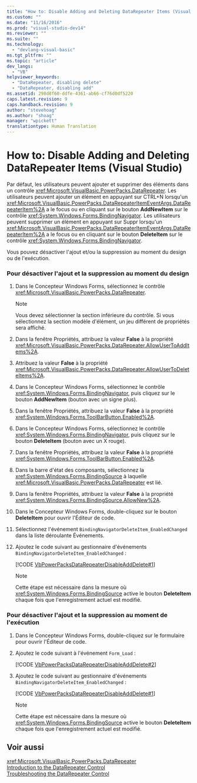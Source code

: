 ```yaml
---
title: "How to: Disable Adding and Deleting DataRepeater Items (Visual Studio) | Microsoft Docs"
ms.custom: ""
ms.date: "11/16/2016"
ms.prod: "visual-studio-dev14"
ms.reviewer: ""
ms.suite: ""
ms.technology: 
  - "devlang-visual-basic"
ms.tgt_pltfrm: ""
ms.topic: "article"
dev_langs: 
  - "VB"
helpviewer_keywords: 
  - "DataRepeater, disabling delete"
  - "DataRepeater, disabling add"
ms.assetid: 298d8f60-ddfe-4361-ab66-cf76d0df5220
caps.latest.revision: 9
caps.handback.revision: 9
author: "stevehoag"
ms.author: "shoag"
manager: "wpickett"
translationtype: Human Translation
---
```

# How to: Disable Adding and Deleting DataRepeater Items (Visual Studio)
Par défaut, les utilisateurs peuvent ajouter et supprimer des éléments dans un contrôle <xref:Microsoft.VisualBasic.PowerPacks.DataRepeater>.  Les utilisateurs peuvent ajouter un élément en appuyant sur CTRL\+N lorsqu'un <xref:Microsoft.VisualBasic.PowerPacks.DataRepeaterItemEventArgs.DataRepeaterItem%2A> a le focus ou en cliquant sur le bouton **AddNewItem** sur le contrôle <xref:System.Windows.Forms.BindingNavigator>.  Les utilisateurs peuvent supprimer un élément en appuyant sur Suppr lorsqu'un <xref:Microsoft.VisualBasic.PowerPacks.DataRepeaterItemEventArgs.DataRepeaterItem%2A> a le focus ou en cliquant sur le bouton **DeleteItem** sur le contrôle <xref:System.Windows.Forms.BindingNavigator>.  
  
 Vous pouvez désactiver l'ajout et\/ou la suppression au moment du design ou de l'exécution.  
  
### Pour désactiver l'ajout et la suppression au moment du design  
  
1.  Dans le Concepteur Windows Forms, sélectionnez le contrôle <xref:Microsoft.VisualBasic.PowerPacks.DataRepeater>.  
  
    > [!NOTE]
    >  Vous devez sélectionner la section inférieure du contrôle.  Si vous sélectionnez la section modèle d'élément, un jeu différent de propriétés sera affiché.  
  
2.  Dans la fenêtre Propriétés, attribuez la valeur **False** à la propriété <xref:Microsoft.VisualBasic.PowerPacks.DataRepeater.AllowUserToAddItems%2A>.  
  
3.  Attribuez la valeur **False** à la propriété <xref:Microsoft.VisualBasic.PowerPacks.DataRepeater.AllowUserToDeleteItems%2A>.  
  
4.  Dans le Concepteur Windows Forms, sélectionnez le contrôle <xref:System.Windows.Forms.BindingNavigator>, puis cliquez sur le bouton **AddNewItem** \(bouton avec un signe plus\).  
  
5.  Dans la fenêtre Propriétés, attribuez la valeur **False** à la propriété <xref:System.Windows.Forms.ToolBarButton.Enabled%2A>.  
  
6.  Dans le Concepteur Windows Forms, sélectionnez le contrôle <xref:System.Windows.Forms.BindingNavigator>, puis cliquez sur le bouton **DeleteItem** \(bouton avec un X rouge\).  
  
7.  Dans la fenêtre Propriétés, attribuez la valeur **False** à la propriété <xref:System.Windows.Forms.ToolBarButton.Enabled%2A>.  
  
8.  Dans la barre d'état des composants, sélectionnez la <xref:System.Windows.Forms.BindingSource> à laquelle <xref:Microsoft.VisualBasic.PowerPacks.DataRepeater> est lié.  
  
9. Dans la fenêtre Propriétés, attribuez la valeur **False** à la propriété <xref:System.Windows.Forms.BindingSource.AllowNew%2A>.  
  
10. Dans le Concepteur Windows Forms, double\-cliquez sur le bouton **DeleteItem** pour ouvrir l'Éditeur de code.  
  
11. Sélectionnez l'événement `BindingNavigatorDeleteItem_EnabledChanged` dans la liste déroulante Événements.  
  
12. Ajoutez le code suivant au gestionnaire d'événements `BindingNavigatorDeleteItem_EnabledChanged` :  
  
     [!CODE [VbPowerPacksDataRepeaterDisableAddDelete#1](../CodeSnippet/VS_Snippets_VBCSharp/VbPowerPacksDataRepeaterDisableAddDelete#1)]  
  
    > [!NOTE]
    >  Cette étape est nécessaire dans la mesure où <xref:System.Windows.Forms.BindingSource> active le bouton **DeleteItem** chaque fois que l'enregistrement actuel est modifié.  
  
### Pour désactiver l'ajout et la suppression au moment de l'exécution  
  
1.  Dans le Concepteur Windows Forms, double\-cliquez sur le formulaire pour ouvrir l'Éditeur de code.  
  
2.  Ajoutez le code suivant à l'événement `Form_Load` :  
  
     [!CODE [VbPowerPacksDataRepeaterDisableAddDelete#2](../CodeSnippet/VS_Snippets_VBCSharp/VbPowerPacksDataRepeaterDisableAddDelete#2)]  
  
3.  Ajoutez le code suivant au gestionnaire d'événements `BindingNavigatorDeleteItem_EnabledChanged` :  
  
     [!CODE [VbPowerPacksDataRepeaterDisableAddDelete#1](../CodeSnippet/VS_Snippets_VBCSharp/VbPowerPacksDataRepeaterDisableAddDelete#1)]  
  
    > [!NOTE]
    >  Cette étape est nécessaire dans la mesure où <xref:System.Windows.Forms.BindingSource> active le bouton **DeleteItem** chaque fois que l'enregistrement actuel est modifié.  
  
## Voir aussi  
 <xref:Microsoft.VisualBasic.PowerPacks.DataRepeater>   
 [Introduction to the DataRepeater Control](../../../visual-basic/developing-apps/windows-forms/introduction-to-the-datarepeater-control-visual-studio.md)   
 [Troubleshooting the DataRepeater Control](../../../visual-basic/developing-apps/windows-forms/troubleshooting-the-datarepeater-control-visual-studio.md)